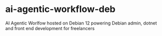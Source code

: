 # ai-agentic-workflow-deb
AI Agentic Worlfow hosted on Debian 12 powering Debian admin, dotnet and front end development for freelancers
